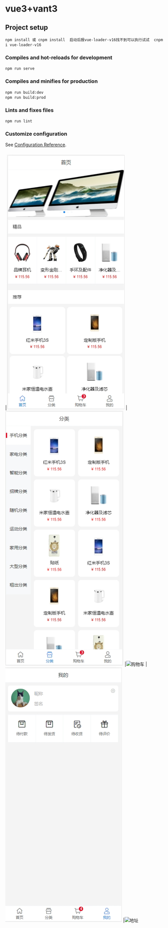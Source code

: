 <!--
 * @Author: your name
 * @Date: 2021-04-11 19:02:56
 * @LastEditTime: 2021-05-08 08:01:24
 * @LastEditors: Please set LastEditors
 * @Description: In User Settings Edit
 * @FilePath: \vue3-vant3-h5\README.md
-->
# vue3+vant3

## Project setup
```
npm install 或 cnpm install  启动后报vue-loader-v16找不到可以执行试试  cnpm i vue-loader-v16
```

### Compiles and hot-reloads for development
```
npm run serve
```

### Compiles and minifies for production
```
npm run build:dev
npm run build:prod
```

### Lints and fixes files
```
npm run lint
```

### Customize configuration
See [Configuration Reference](https://cli.vuejs.org/config/).

###

|![首页](preview/home.jpeg "首页")
|![分类](preview/分类.jpeg "分类")
|![购物车](preview/购物车.jpe "购物车")
|![我的](preview/我的.jpeg "我的")
|![地址](preview/地址二C.jpe "地址")


